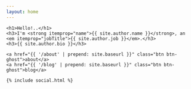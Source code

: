 ```yaml
---
layout: home
---
```


<section class="hero">

  <div class="hero-inner container">

<!--     <img src="{{ site.author.thumb | prepend: site.baseurl }}" alt="author thumb" class="dot"> -->
    <h1>Hello!..</h1>
    <h3>I'm <strong itemprop="name">{{ site.author.name }}</strong>, an <em itemprop="jobTitle">{{ site.author.job }}</em>.</h3>
    <h3>{{ site.author.bio }}</h3>

    <a href="{{ '/about' | prepend: site.baseurl }}" class="btn btn-ghost">about</a>
    <a href="{{ '/blog' | prepend: site.baseurl }}" class="btn btn-ghost">blog</a>

    {% include social.html %}

  </div>

</section>
